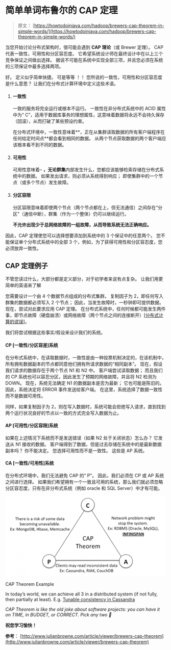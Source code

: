 # 简单单词布鲁尔的 CAP 定理

> 原文： [https://howtodoinjava.com/hadoop/brewers-cap-theorem-in-simple-words/](https://howtodoinjava.com/hadoop/brewers-cap-theorem-in-simple-words/)

当您开始讨论分布式架构时，很可能会遇到 **CAP 理论**（或 Brewer 定理）。 CAP 代表一致性，可用性和分区容忍度。 它希望系统设计师在最终设计中在以上三个竞争保证之间做出选择。 据说不可能在系统中实现全部三项，并且您必须在系统的三项保证中最多选择两项。

好。 定义似乎简单快捷。 可是等等 ！！ 您所说的一致性，可用性和分区容忍度是什么意思？ 让我们在分布式计算环境中定义这些术语。

1.  #### 一致性

    一致的服务将完全运行或根本不运行。 一致性在非分布式系统中的 ACID 属性中为“ C”，适用于数据库事务的理想属性，这意味着数据将永远不会持久保存（回滚），从而打破了某些预设约束。

    在分布式环境中，一致性意味着**，正在从集群读取数据的所有客户端程序在任何给定时间点**都会看到相同的数据。 从两个节点获取数据的两个客户端应该根本看不到不同的数据。

2.  #### 可用性

    可用性意味着– **，无论群集**内部发生什么，您都应该能够检索存储在分布式系统中的数据。 如果发出请求，则必须从系统得到响应； 即使集群中的一个节点（或多个节点）发生故障。

3.  #### 分区容限

    分区容限意味着即使两个节点（两个节点都在上，但无法通信）之间存在“分区”（通信中断），群集（作为一个整体）仍可以继续运行。

    **不允许出现少于总网络故障的一组故障，从而导致系统无法正确响应。**

因此，CAP 定理使您可以选择想要添加到系统中的 3 个保证中的任意两个。 您不能保证单个分布式系统中的全部 3 个，例如，为了获得可用性和分区容忍度，您必须放弃一致性。

## CAP 定理例子

不管您读过什么，大部分都是定义部分，对于初学者来说有点复杂。 让我们用更简单的英语来了解

您需要设计一个由 4 个数据节点组成的分布式集群。 复制因子为 2，即任何写入群集的数据都必须写入 2 个节点； 因此，当发生故障时，一秒钟即可提供数据。 现在，尝试对此要求应用 CAP 定理。 在分布式系统中，任何时候都可能发生两件事，即节点故障（硬盘崩溃）或网络故障（两个节点之间的连接断开）[[分布式计算的谬误](https://en.wikipedia.org/wiki/Fallacies_of_Distributed_Computing)]。

我们将尝试根据这些事实/假设来设计我们的系统。

#### CP [一致性/分区容差]系统

在分布式系统中，在读取数据时，一致性是由一种投票机制决定的，在该机制中，所有拥有数据副本的节点都同意他们拥有所请求数据的“相同副本”。 现在，假设我们请求的数据存在于两个节点 N1 和 N2 中。 客户端尝试读取数据； 而且我们的 CP 系统也可以容忍分区，因此发生了预期的网络故障，并且将 N2 检测为 DOWN。 现在，系统无法确定 N1 的数据副本是否为最新； 它也可能是陈旧的。 因此，系统决定将 ERROR 事件发送给客户端。 在这里，系统选择了数据一致性而不是数据可用性。

同样，如果复制因子为 2，则在写入数据时，系统可能会拒绝写入请求，直到找到两个运行状况良好的节点以一致的方式完全写入数据为止。

#### AP [可用性/分区容限]系统

如果在上述情况下系统而不是发送错误（如果 N2 处于关闭状态）怎么办？ 它发送从 N1 接收的数据。 客户端得到了数据，但是过去存储在系统中的是最新数据副本吗？ 你不能决定。 您选择可用性而不是一致性。 这些是 AP 系统。

#### CA [一致性/可用性]系统

在分布式环境中，我们无法避免 CAP 的“ P”。 因此，我们必须在 CP 或 AP 系统之间进行选择。 如果我们希望拥有一个一致且可用的系统，那么我们就必须忽略分区容忍度，只有在非分布式系统（例如 oracle 和 SQL Server）中才有可能。

![CAP Theorem Example](img/cb251edc6da6da3f1052f111285eb8f0.png)

CAP Theorem Example



In today’s world, we can achieve all 3 in a distributed system (if not fully, then partially at least). E.g. [Tunable consistency in Cassandra](http://docs.datastax.com/en/cassandra/2.0/cassandra/dml/dml_config_consistency_c.html)

*CAP Theorem is like the old joke about software projects: you can have it on TIME, in BUDGET, or CORRECT. Pick any two 🙂*

**祝您学习愉快！**

**参考**： [http://www.julianbrowne.com/article/viewer/brewers-cap-theorem](http://www.julianbrowne.com/article/viewer/brewers-cap-theorem)